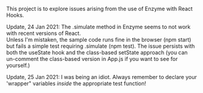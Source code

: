 This project is to explore issues arising from the use of Enzyme with React Hooks.

Update, 24 Jan 2021: The .simulate method in Enzyme seems to not work with recent versions of React.  
Unless I'm mistaken, the sample code runs fine in the browser (npm start) but fails a simple test requiring .simulate (npm test). The issue persists with both the useState hook and the class-based setState approach (you can un-comment the class-based version in App.js if you want to see for yourself.)  

Update, 25 Jan 2021: I was being an idiot.  Always remember to declare your 'wrapper" variables *inside* the appropriate test function!